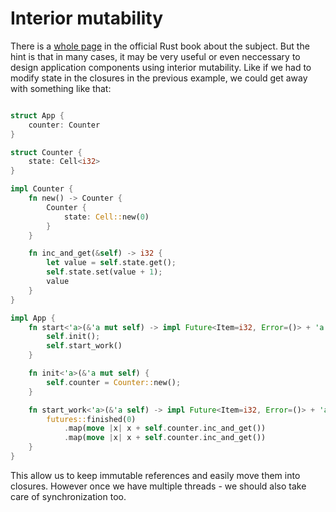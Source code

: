 # Interior mutability
There is a [whole page](https://doc.rust-lang.org/book/second-edition/ch15-05-interior-mutability.html) in the official Rust book about the subject.
But the hint is that in many cases, it may be very useful or even neccessary to design application components using interior mutability.
Like if we had to modify state in the closures in the previous example, we could get away with something like that:
```Rust

struct App {
    counter: Counter
}

struct Counter {
    state: Cell<i32>
}

impl Counter {
    fn new() -> Counter {
        Counter {
            state: Cell::new(0)
        }
    }

    fn inc_and_get(&self) -> i32 {
        let value = self.state.get();
        self.state.set(value + 1);
        value
    }
}

impl App {
    fn start<'a>(&'a mut self) -> impl Future<Item=i32, Error=()> + 'a {
        self.init();
        self.start_work()
    }

    fn init<'a>(&'a mut self) {
        self.counter = Counter::new();
    }

    fn start_work<'a>(&'a self) -> impl Future<Item=i32, Error=()> + 'a {
        futures::finished(0)
            .map(move |x| x + self.counter.inc_and_get())
            .map(move |x| x + self.counter.inc_and_get())
    }
}
```
This allow us to keep immutable references and easily move them into closures.
However once we have multiple threads - we should also take care of synchronization too.